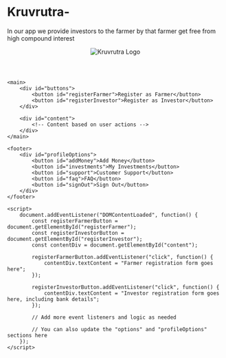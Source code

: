 # Kruvrutra-
In our app we provide investors to the farmer by that farmer get free from high compound interest
<!DOCTYPE html>
<html>
<head>
    <title>Kruvrutra Farming Portal</title>
</head>
<body>
    <header>
        <img src="logo.png" alt="Kruvrutra Logo" id="logo">
        <div id="options">
            <!-- Options for the user -->
        </div>
    </header>
    
    <main>
        <div id="buttons">
            <button id="registerFarmer">Register as Farmer</button>
            <button id="registerInvestor">Register as Investor</button>
        </div>
        
        <div id="content">
            <!-- Content based on user actions -->
        </div>
    </main>
    
    <footer>
        <div id="profileOptions">
            <button id="addMoney">Add Money</button>
            <button id="investments">My Investments</button>
            <button id="support">Customer Support</button>
            <button id="faq">FAQ</button>
            <button id="signOut">Sign Out</button>
        </div>
    </footer>

    <script>
        document.addEventListener("DOMContentLoaded", function() {
            const registerFarmerButton = document.getElementById("registerFarmer");
            const registerInvestorButton = document.getElementById("registerInvestor");
            const contentDiv = document.getElementById("content");
            
            registerFarmerButton.addEventListener("click", function() {
                contentDiv.textContent = "Farmer registration form goes here";
            });
            
            registerInvestorButton.addEventListener("click", function() {
                contentDiv.textContent = "Investor registration form goes here, including bank details";
            });
            
            // Add more event listeners and logic as needed
            
            // You can also update the "options" and "profileOptions" sections here
        });
    </script>
</body>
</html>
